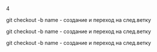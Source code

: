 4

git checkout -b name - создание и переход на след.ветку

git checkout -b name - создание и переход на след.ветку

git checkout -b name - создание и переход на след.ветку
